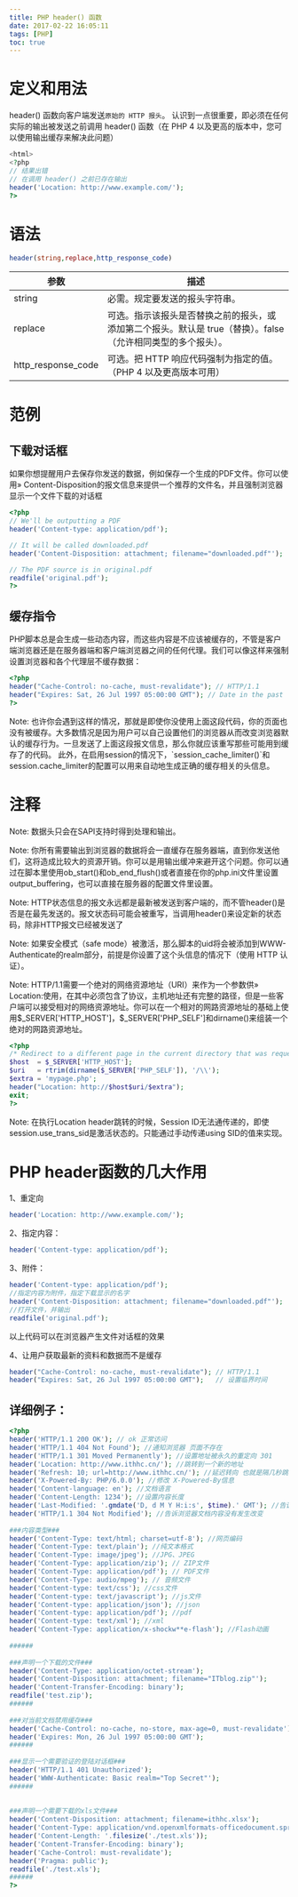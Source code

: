 ```yaml
---
title: PHP header() 函数
date: 2017-02-22 16:05:11
tags: [PHP]
toc: true
---
```


# 定义和用法
header() 函数向客户端发送`原始的 HTTP 报头`。
认识到一点很重要，即必须在任何实际的输出被发送之前调用 header() 函数（在 PHP 4 以及更高的版本中，您可以使用输出缓存来解决此问题）
```php
<html>
<?php
// 结果出错
// 在调用 header() 之前已存在输出
header('Location: http://www.example.com/');
?>
```
# 语法
```php
header(string,replace,http_response_code)
```
|参数|描述|
|---|---|
|string	|必需。规定要发送的报头字符串。|
|replace |可选。指示该报头是否替换之前的报头，或添加第二个报头。默认是 true（替换）。false（允许相同类型的多个报头）。|
|http_response_code	|可选。把 HTTP 响应代码强制为指定的值。（PHP 4 以及更高版本可用）|

# 范例
## 下载对话框
如果你想提醒用户去保存你发送的数据，例如保存一个生成的PDF文件。你可以使用» Content-Disposition的报文信息来提供一个推荐的文件名，并且强制浏览器显示一个文件下载的对话框
```php
<?php
// We'll be outputting a PDF
header('Content-type: application/pdf');

// It will be called downloaded.pdf
header('Content-Disposition: attachment; filename="downloaded.pdf"');

// The PDF source is in original.pdf
readfile('original.pdf');
?>
```
## 缓存指令
PHP脚本总是会生成一些动态内容，而这些内容是不应该被缓存的，不管是客户端浏览器还是在服务器端和客户端浏览器之间的任何代理。我们可以像这样来强制设置浏览器和各个代理层不缓存数据：
```php
<?php
header("Cache-Control: no-cache, must-revalidate"); // HTTP/1.1
header("Expires: Sat, 26 Jul 1997 05:00:00 GMT"); // Date in the past
?>
```
<p class="note">
Note:
也许你会遇到这样的情况，那就是即使你没使用上面这段代码，你的页面也没有被缓存。大多数情况是因为用户可以自己设置他们的浏览器从而改变浏览器默认的缓存行为。一旦发送了上面这段报文信息，那么你就应该重写那些可能用到缓存了的代码。
此外，在启用session的情况下，`session_cache_limiter()`和session.cache_limiter的配置可以用来自动地生成正确的缓存相关的头信息。
</p>

# 注释
<p class="note">
Note:
数据头只会在SAPI支持时得到处理和输出。
</p>

<p class="note">
Note:
你所有需要输出到浏览器的数据将会一直缓存在服务器端，直到你发送他们，这将造成比较大的资源开销。你可以是用输出缓冲来避开这个问题。你可以通过在脚本里使用ob_start()和ob_end_flush()或者直接在你的php.ini文件里设置output_buffering，也可以直接在服务器的配置文件里设置。
</p>

<p class="note">
Note:
HTTP状态信息的报文永远都是最新被发送到客户端的，而不管header()是否是在最先发送的。报文状态码可能会被重写，当调用header()来设定新的状态码，除非HTTP报文已经被发送了
</p>

<p class="note">
Note: 如果安全模式（safe mode）被激活，那么脚本的uid将会被添加到WWW-Authenticate的realm部分，前提是你设置了这个头信息的情况下（使用 HTTP 认证）。
</p>

<p class="note">
Note:
HTTP/1.1需要一个绝对的网络资源地址（URI）来作为一个参数供» Location:使用，在其中必须包含了协议，主机地址还有完整的路径，但是一些客户端可以接受相对的网络资源地址。你可以在一个相对的网路资源地址的基础上使用$_SERVER['HTTP_HOST']，$_SERVER['PHP_SELF']和dirname()来组装一个绝对的网路资源地址。

```php
<?php
/* Redirect to a different page in the current directory that was requested */
$host  = $_SERVER['HTTP_HOST'];
$uri   = rtrim(dirname($_SERVER['PHP_SELF']), '/\\');
$extra = 'mypage.php';
header("Location: http://$host$uri/$extra");
exit;
?>
```
</p>

<p class="note">
Note:
在执行Location header跳转的时候，Session ID无法通传递的，即使session.use_trans_sid是激活状态的。只能通过手动传递using SID的值来实现。
</p>



# PHP header函数的几大作用

1、重定向 

```php
header('Location: http://www.example.com/');
```
2、指定内容：

```php
header('Content-type: application/pdf');
```
3、附件：

```php
header('Content-type: application/pdf');   
//指定内容为附件，指定下载显示的名字
header('Content-Disposition: attachment; filename="downloaded.pdf"');
//打开文件，并输出
readfile('original.pdf');
```
以上代码可以在浏览器产生文件对话框的效果

4、让用户获取最新的资料和数据而不是缓存

```php
header("Cache-Control: no-cache, must-revalidate"); // HTTP/1.1
header("Expires: Sat, 26 Jul 1997 05:00:00 GMT");   // 设置临界时间
```
    
## 详细例子：

```php
<?php
header('HTTP/1.1 200 OK'); // ok 正常访问
header('HTTP/1.1 404 Not Found'); //通知浏览器 页面不存在
header('HTTP/1.1 301 Moved Permanently'); //设置地址被永久的重定向 301
header('Location: http://www.ithhc.cn/'); //跳转到一个新的地址
header('Refresh: 10; url=http://www.ithhc.cn/'); //延迟转向 也就是隔几秒跳转
header('X-Powered-By: PHP/6.0.0'); //修改 X-Powered-By信息
header('Content-language: en'); //文档语言
header('Content-Length: 1234'); //设置内容长度
header('Last-Modified: '.gmdate('D, d M Y H:i:s', $time).' GMT'); //告诉浏览器最后一次修改时间
header('HTTP/1.1 304 Not Modified'); //告诉浏览器文档内容没有发生改变
 
###内容类型###
header('Content-Type: text/html; charset=utf-8'); //网页编码
header('Content-Type: text/plain'); //纯文本格式
header('Content-Type: image/jpeg'); //JPG、JPEG 
header('Content-Type: application/zip'); // ZIP文件
header('Content-Type: application/pdf'); // PDF文件
header('Content-Type: audio/mpeg'); // 音频文件 
header('Content-type: text/css'); //css文件
header('Content-type: text/javascript'); //js文件
header('Content-type: application/json'); //json
header('Content-type: application/pdf'); //pdf
header('Content-type: text/xml'); //xml
header('Content-Type: application/x-shockw**e-flash'); //Flash动画
 
######
 
###声明一个下载的文件###
header('Content-Type: application/octet-stream');
header('Content-Disposition: attachment; filename="ITblog.zip"');
header('Content-Transfer-Encoding: binary');
readfile('test.zip');
######
 
###对当前文档禁用缓存###
header('Cache-Control: no-cache, no-store, max-age=0, must-revalidate');
header('Expires: Mon, 26 Jul 1997 05:00:00 GMT');
######
 
###显示一个需要验证的登陆对话框### 
header('HTTP/1.1 401 Unauthorized'); 
header('WWW-Authenticate: Basic realm="Top Secret"'); 
######
 
 
###声明一个需要下载的xls文件###
header('Content-Disposition: attachment; filename=ithhc.xlsx');
header('Content-Type: application/vnd.openxmlformats-officedocument.spreadsheetml.sheet');
header('Content-Length: '.filesize('./test.xls')); 
header('Content-Transfer-Encoding: binary'); 
header('Cache-Control: must-revalidate'); 
header('Pragma: public'); 
readfile('./test.xls'); 
######
?>
```



